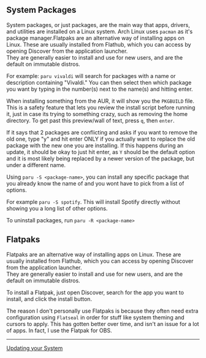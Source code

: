 ## System Packages
System packages, or just packages, are the main way that apps, drivers, and utilities are installed on a Linux system. Arch Linux uses `pacman` as it's package manager.Flatpaks are an alternative way of installing apps on Linux. These are usually installed from Flathub, which you can access by opening Discover from the application launcher. <br/>
They are generally easier to install and use for new users, and are the default on immutable distros.<br/>

For example: `paru vivaldi` will search for packages with a name or description containing "Vivaldi." You can then select then which package you want by typing in the number(s) next to the name(s) and hitting enter. <br/>

When installing something from the AUR, it will show you the `PKGBUILD` file. This is a safety feature that lets you review the install script before running it, just in case its trying to something crazy, such as removing the home directory. To get past this preview/wall of text, press `q`, then `enter`.<br/>
 
If it says that 2 packages are conflicting and asks if you want to remove the old one, type "y" and hit enter ONLY if you actually want to replace the old package with the new one you are installing. If this happens during an update, it should be okay to just hit enter, as `Y` should be the default option and it is most likely being replaced by a newer version of the package, but under a different name.<br/>

Using `paru -S <package-name>`, you can install any specific package that you already know the name of and you wont have to pick from a list of options.<br/>

For example `paru -S spotify`. This will install Spotify directly without showing you a long list of other options.<br/>

To uninstall packages, run `paru -R <package-name>`<br/>

## Flatpaks
Flatpaks are an alternative way of installing apps on Linux. These are usually installed from Flathub, which you can access by opening Discover from the application launcher. <br/>
They are generally easier to install and use for new users, and are the default on immutable distros.<br/>

To install a Flatpak, just open Discover, search for the app you want to install, and click the install button.<br/>

The reason I don't personally use Flatpaks is because they often need extra configuration using `Flatseal` in order for stuff like system theming and cursors to apply. This has gotten better over time, and isn't an issue for a lot of apps. In fact, I use the Flatpak for OBS.<br/>

---
[Updating your System](https://github.com/Mato1111/archguide/blob/main/Docs/Updating%20your%20System.md)
